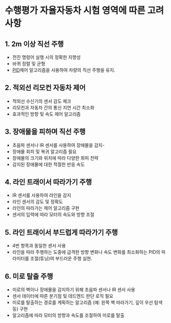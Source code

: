 # 수행평가 자율자동차 시험 영역에 따른 고려사항

## 1. 2m 이상 직선 주행
 - 전진 명령어 실행 시의 정확한 지향성
 - 바퀴 정렬 및 균형
 - [PID]( https://ko.wikipedia.org/wiki/PID_%EC%A0%9C%EC%96%B4%EA%B8%B0)제어 알고리즘을 사용하여 차량의 직선 주행을 유지.

## 2. 적외선 리모컨 자동차 제어
 - 적외선 수신기의 센서 감도 체크
 - 리모컨과 자동차 간의 통신 지연 시간 최소화
 - 효과적인 방향 및 속도 제어 알고리즘

## 3. 장애물을 피하며 직선 주행
 - 초음파 센서나 IR 센서를 사용하여 장애물을 감지- 
 - 장애물 회피 및 복귀  알고리즘 필요
 - 장애물의 크기와 위치에 따라 다양한 회피 전략
 - 감지된 장애물에 대한 적절한 반응 속도

## 4. 라인 트래이서 따라가기 주행
- IR 센서를 사용하여 라인을 감지
- 라인 센서의 감도 및 정확도
- 라인의 따라가는 제어 알고리즘 구현
- 센서의 입력에 따라 모터의 속도와 방향 조절

## 5. 라인 트래이서 부드럽게 따라가기 주행
- 4번 항목과 동일한 센서 사용
- 라인을 따라 주행하는 도중에 급격한 방향 변화나 속도 변화를 최소화하는 PID의 파라미터를 조절(튜닝)여 부드러운 주행 실현.

## 6. 미로 탈출 주행
- 미로의 벽이나 장애물을 감지하기 위해 초음파 센서나 IR 센서 사용
- 센서 데이터에 따른 분기점 및 데드엔드 판단 로직 필요
- 미로를 탈출하는 경로를 계획하는 알고리즘 (예: 왼쪽 벽 따라가기, 깊이 우선 탐색 등) 구현
- 알고리즘에 따라 모터의 방향과 속도를 조절하여 미로를 탈출


